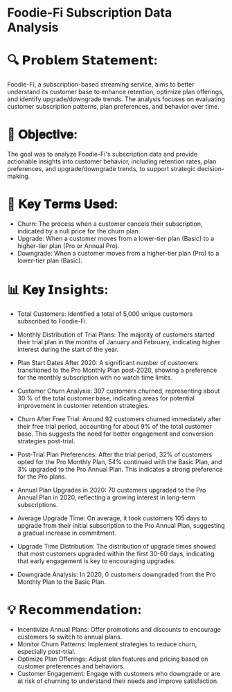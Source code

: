 # Foodie-Fi Subscription Data Analysis
#

# 🔍 𝗣𝗿𝗼𝗯𝗹𝗲𝗺 𝗦𝘁𝗮𝘁𝗲𝗺𝗲𝗻𝘁:
Foodie-Fi, a subscription-based streaming service, aims to better understand its customer base to enhance retention, optimize plan offerings, and identify upgrade/downgrade trends. The analysis focuses on evaluating customer subscription patterns, plan preferences, and behavior over time.

# 🎯 𝐎𝐛𝐣𝐞𝐜𝐭𝐢𝐯𝐞:
The goal was to analyze Foodie-Fi's subscription data and provide actionable insights into customer behavior, including retention rates, plan preferences, and upgrade/downgrade trends, to support strategic decision-making.

# 📌 𝐊𝐞𝐲 𝐓𝐞𝐫𝐦𝐬 𝐔𝐬𝐞𝐝:
- Churn: The process when a customer cancels their subscription, indicated by a null price for the churn plan.
- Upgrade: When a customer moves from a lower-tier plan (Basic) to a higher-tier plan (Pro or Annual Pro).
- Downgrade: When a customer moves from a higher-tier plan (Pro) to a lower-tier plan (Basic).

# 📊 𝐊𝐞𝐲 𝗜𝗻𝘀𝗶𝗴𝗵𝘁𝘀:
- Total Customers: Identified a total of 5,000 unique customers subscribed to Foodie-Fi.
  
- Monthly Distribution of Trial Plans: The majority of customers started their trial plan in the months of January and February, indicating higher interest during the start of the year.
  
- Plan Start Dates After 2020: A significant number of customers transitioned to the Pro Monthly Plan post-2020, showing a preference for the monthly subscription with no watch time limits.

- Customer Churn Analysis: 307 customers churned, representing about 30 % of the total customer base, indicating areas for potential improvement in customer retention strategies.
  
- Churn After Free Trial: Around 92 customers churned immediately after their free trial period, accounting for about 9% of the total customer base. This suggests the need for better engagement and conversion strategies post-trial.
  
- Post-Trial Plan Preferences: After the trial period, 32% of customers opted for the Pro Monthly Plan, 54% continued with the Basic Plan, and 3% upgraded to the Pro Annual Plan. This indicates a strong preference for the Pro plans.

- Annual Plan Upgrades in 2020: 70 customers upgraded to the Pro Annual Plan in 2020, reflecting a growing interest in long-term subscriptions.
  
- Average Upgrade Time: On average, it took customers 105 days to upgrade from their initial subscription to the Pro Annual Plan, suggesting a gradual increase in commitment.
  
- Upgrade Time Distribution: The distribution of upgrade times showed that most customers upgraded within the first 30-60 days, indicating that early engagement is key to encouraging upgrades.
  
- Downgrade Analysis: In 2020, 0 customers downgraded from the Pro Monthly Plan to the Basic Plan.
  
# 💡 𝗥𝗲𝗰𝗼𝗺𝗺𝗲𝗻𝗱𝗮𝘁𝗶𝗼𝗻:
- Incentivize Annual Plans: Offer promotions and discounts to encourage customers to switch to annual plans.
- Monitor Churn Patterns: Implement strategies to reduce churn, especially post-trial.
- Optimize Plan Offerings: Adjust plan features and pricing based on customer preferences and behaviors.
- Customer Engagement: Engage with customers who downgrade or are at risk of churning to understand their needs and improve satisfaction.
